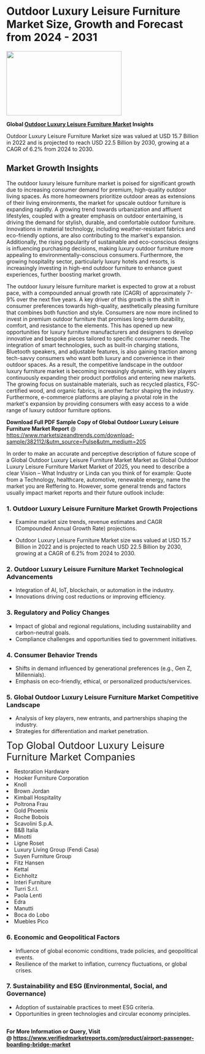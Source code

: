 <H1>Outdoor Luxury Leisure Furniture Market Size, Growth and Forecast from 2024 - 2031</H1><img class="aligncenter size-medium wp-image-584254" src="https://thirdeyenews.in/wp-content/uploads/2024/09/Global-Market-Research-300x168.jpeg" alt="" width="300" height="168" /><p><strong>Global&nbsp;<a href="https://www.marketsizeandtrends.com/download-sample/382112/&amp;utm_source=Pulse&amp;utm_medium=205">Outdoor Luxury Leisure Furniture Market</a> Insights</strong></p><p>Outdoor Luxury Leisure Furniture Market size was valued at USD 15.7 Billion in 2022 and is projected to reach USD 22.5 Billion by 2030, growing at a CAGR of 6.2% from 2024 to 2030.</p><p><h2>Market Growth Insights</h2> <p>The outdoor luxury leisure furniture market is poised for significant growth due to increasing consumer demand for premium, high-quality outdoor living spaces. As more homeowners prioritize outdoor areas as extensions of their living environments, the market for upscale outdoor furniture is expanding rapidly. A growing trend towards urbanization and affluent lifestyles, coupled with a greater emphasis on outdoor entertaining, is driving the demand for stylish, durable, and comfortable outdoor furniture. Innovations in material technology, including weather-resistant fabrics and eco-friendly options, are also contributing to the market's expansion. Additionally, the rising popularity of sustainable and eco-conscious designs is influencing purchasing decisions, making luxury outdoor furniture more appealing to environmentally-conscious consumers. Furthermore, the growing hospitality sector, particularly luxury hotels and resorts, is increasingly investing in high-end outdoor furniture to enhance guest experiences, further boosting market growth. </p> <p>The outdoor luxury leisure furniture market is expected to grow at a robust pace, with a compounded annual growth rate (CAGR) of approximately 7-9% over the next five years. A key driver of this growth is the shift in consumer preferences towards high-quality, aesthetically pleasing furniture that combines both function and style. Consumers are now more inclined to invest in premium outdoor furniture that promises long-term durability, comfort, and resistance to the elements. This has opened up new opportunities for luxury furniture manufacturers and designers to develop innovative and bespoke pieces tailored to specific consumer needs. The integration of smart technologies, such as built-in charging stations, Bluetooth speakers, and adjustable features, is also gaining traction among tech-savvy consumers who want both luxury and convenience in their outdoor spaces. As a result, the competitive landscape in the outdoor luxury furniture market is becoming increasingly dynamic, with key players continuously expanding their product portfolios and entering new markets. The growing focus on sustainable materials, such as recycled plastics, FSC-certified wood, and organic fabrics, is another factor shaping the industry. Furthermore, e-commerce platforms are playing a pivotal role in the market's expansion by providing consumers with easy access to a wide range of luxury outdoor furniture options. </p><p><span class=""><strong>Download Full PDF Sample Copy of Global Outdoor Luxury Leisure Furniture Market Report</strong> @ <a href="https://www.marketsizeandtrends.com/download-sample/382112/&amp;utm_source=Pulse&amp;utm_medium=205" target="_blank">https://www.marketsizeandtrends.com/download-sample/382112/&amp;utm_source=Pulse&amp;utm_medium=205</a></span></p><p>In order to make an accurate and perceptive description of future scope of a Global&nbsp;Outdoor Luxury Leisure Furniture Market Market as Global&nbsp;Outdoor Luxury Leisure Furniture Market Market of 2025, you need to describe a clear Vision &ndash; What Industry or Linda can you think of for example: Quote from a Technology, healthcare, automotive, renewable energy, name the market you are Reffering to. However, some general trends and factors usually impact market reports and their future outlook include:</p><h3>1.&nbsp;<strong>Outdoor Luxury Leisure Furniture Market Growth Projections</strong></h3><ul><li>Examine market size trends, revenue estimates and CAGR (Compounded Annual Growth Rate) projections.</li><li><p>Outdoor Luxury Leisure Furniture Market size was valued at USD 15.7 Billion in 2022 and is projected to reach USD 22.5 Billion by 2030, growing at a CAGR of 6.2% from 2024 to 2030.</p></li></ul><h3>2.&nbsp;<strong>Outdoor Luxury Leisure Furniture Market Technological Advancements</strong></h3><ul><li>Integration of AI, IoT, blockchain, or automation in the industry.</li><li>Innovations driving cost reductions or improving efficiency.</li></ul><h3>3.&nbsp;<strong>Regulatory and Policy Changes</strong></h3><ul><li>Impact of global and regional regulations, including sustainability and carbon-neutral goals.</li><li>Compliance challenges and opportunities tied to government initiatives.</li></ul><h3>4.&nbsp;<strong>Consumer Behavior Trends</strong></h3><ul><li>Shifts in demand influenced by generational preferences (e.g., Gen Z, Millennials).</li><li>Emphasis on eco-friendly, ethical, or personalized products/services.</li></ul><h3>5.&nbsp;<strong>Global Outdoor Luxury Leisure Furniture Market Competitive Landscape</strong></h3><ul><li>Analysis of key players, new entrants, and partnerships shaping the industry.</li><li>Strategies for differentiation and market penetration.</li></ul><p data-pm-slice="1 1 []"><span style="color: inherit; font-family: inherit; font-size: 25px;">Top Global Outdoor Luxury Leisure Furniture Market Companies</span></p><div class="" data-test-id=""><p><li>Restoration Hardware</li><li> Hooker Furniture Corporation</li><li> Knoll</li><li> Brown Jordan</li><li> Kimball Hospitality</li><li> Poltrona Frau</li><li> Gold Phoenix</li><li> Roche Bobois</li><li> Scavolini S.p.A.</li><li> B&B Italia</li><li> Minotti</li><li> Ligne Roset</li><li> Luxury Living Group (Fendi Casa)</li><li> Suyen Furniture Group</li><li> Fitz Hansen</li><li> Kettal</li><li> Eichholtz</li><li> Interi Furniture</li><li> Turri S.r.l.</li><li> Paola Lenti</li><li> Edra</li><li> Manutti</li><li> Boca do Lobo</li><li> Muebles Pico</li></p></div><h3>6.&nbsp;<strong>Economic and Geopolitical Factors</strong></h3><ul><li>Influence of global economic conditions, trade policies, and geopolitical events.</li><li>Resilience of the market to inflation, currency fluctuations, or global crises.</li></ul><h3>7.&nbsp;<strong>Sustainability and ESG (Environmental, Social, and Governance)</strong></h3><ul><li>Adoption of sustainable practices to meet ESG criteria.</li><li>Opportunities in green technologies and circular economy principles.</li></ul><h2><strong style="font-size: 14px;">For More Information or Query, Visit @&nbsp;</strong><a style="background-color: #ffffff; font-size: 14px;" href="https://www.marketsizeandtrends.com/report/outdoor-luxury-leisure-furniture-market/" target="_blank">https://www.verifiedmarketreports.com/product/airport-passenger-boarding-bridge-market</a></h2>

